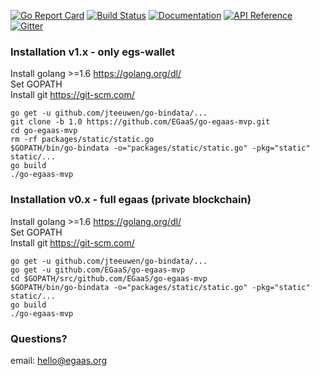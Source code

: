 [![Go Report Card](https://goreportcard.com/badge/github.com/EGaaS/go-egaas-mvp)](https://goreportcard.com/report/github.com/EGaaS/go-egaas-mvp) 
[![Build Status](https://travis-ci.org/EGaaS/go-egaas-mvp.svg?branch=master)](https://travis-ci.org/EGaaS/go-egaas-mvp) 
[![Documentation](https://img.shields.io/badge/docs-latest-brightgreen.svg?style=flat)](http://egaas-en.readthedocs.io/en/latest/)
[![API Reference](
https://camo.githubusercontent.com/915b7be44ada53c290eb157634330494ebe3e30a/68747470733a2f2f676f646f632e6f72672f6769746875622e636f6d2f676f6c616e672f6764646f3f7374617475732e737667
)](https://godoc.org/github.com/EGaaS/go-egaas-mvp)
[![Gitter](https://badges.gitter.im/Join%20Chat.svg)](https://gitter.im/go-egaas-mvp?utm_source=badge&utm_medium=badge&utm_campaign=pr-badge)


### Installation v1.x - only egs-wallet

Install golang >=1.6 https://golang.org/dl/<br>
Set GOPATH<br>
Install git https://git-scm.com/
```
go get -u github.com/jteeuwen/go-bindata/...
git clone -b 1.0 https://github.com/EGaaS/go-egaas-mvp.git
cd go-egaas-mvp
rm -rf packages/static/static.go
$GOPATH/bin/go-bindata -o="packages/static/static.go" -pkg="static" static/...
go build
./go-egaas-mvp
```

### Installation v0.x - full egaas (private blockchain)


Install golang >=1.6 https://golang.org/dl/<br>
Set GOPATH<br>
Install git https://git-scm.com/
```
go get -u github.com/jteeuwen/go-bindata/...
go get -u github.com/EGaaS/go-egaas-mvp
cd $GOPATH/src/github.com/EGaaS/go-egaas-mvp
$GOPATH/bin/go-bindata -o="packages/static/static.go" -pkg="static" static/...
go build
./go-egaas-mvp
```


### Questions?
email: hello@egaas.org
